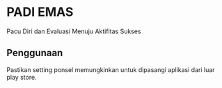 # PADI EMAS

Pacu Diri dan Evaluasi Menuju Aktifitas Sukses

## Penggunaan

Pastikan setting ponsel memungkinkan untuk dipasangi aplikasi dari luar play store.
